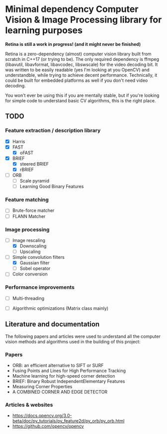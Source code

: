 # Minimal dependency Computer Vision & Image Processing library for learning purposes

**Retina is still a work in progress! (and it might never be finished)**

Retina is a zero-dependency (almost) computer vision library built from scratch
in C++17 (or trying to be). The only required dependency is ffmpeg (libavutil,
libavformat, libavcodec, libswscale) for the video decoding bit.
It was written to be easily readable (yes I'm looking at you OpenCV) and
understandble, while trying to achieve decent performance.
Technically, it could be built for embedded platforms as well if you don't need
video decoding.

You won't ever be using this if you are mentally stable, but if you're looking
for simple code to understand basic CV algorithms, this is the right place.

## TODO

### Feature extraction / description library 

- [x] Harris
- [x] FAST
    - [x] oFAST
- [x] BRIEF
    - [x] steered BRIEF
    - [x] rBRIEF
- [ ] ORB
    - [ ] Scale pyramid
    - [ ] Learning Good Binary Features

### Feature matching
- [ ] Brute-force matcher
- [ ] FLANN Matcher

### Image processing
- [ ] Image rescaling
    - [x] Downscaling
    - [ ] Upscaling
- [ ] Simple convolution filters
    - [x] Gaussian filter
    - [ ] Sobel operator
- [ ] Color conversion

### Performance improvements

- [ ] Multi-threading
- [ ] Algorithmic optimizations (Matrix class mainly)


## Literature and documentation

The following papers and articles were used to understand all the computer
vision methods and algorithms used in the building of this project:

### Papers

- ORB: an efficient alternative to SIFT or SURF
- Fusing Points and Lines for High Performance Tracking
- Machine learning for high-speed corner detection
- BRIEF: Binary Robust IndependentElementary Features
- Measuring Corner Properties
- A COMBINED CORNER AND EDGE DETECTOR


### Articles & websites

- https://docs.opencv.org/3.0-beta/doc/py_tutorials/py_feature2d/py_orb/py_orb.html
- https://github.com/opencv/opencv
